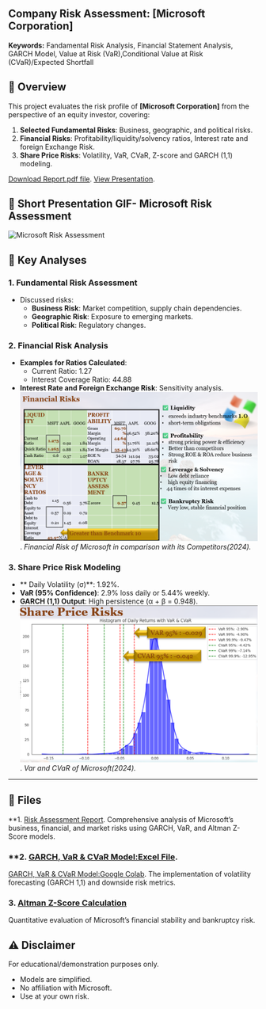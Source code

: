 ## Company Risk Assessment: [Microsoft Corporation]  
**Keywords:** Fandamental Risk Analysis, Financial Statement Analysis, GARCH Model, Value at Risk (VaR),Conditional Value at Risk (CVaR)/Expected Shortfall 


## 📌 Overview  
This project evaluates the risk profile of **[Microsoft Corporation]** from the perspective of an equity investor, covering:  
1. **Selected Fundamental Risks**: Business, geographic, and political risks.  
2. **Financial Risks**: Profitability/liquidity/solvency ratios, Interest rate and  foreign Exchange Risk. 
3. **Share Price Risks**: Volatility, VaR, CVaR, Z-score and GARCH (1,1) modeling.  

[Download Report.pdf file](https://drive.google.com/file/d/1fJDF8-zHhaTsqBQx4tcf098vk21qlLyC/view?usp=sharing).
[View Presentation](https://docs.google.com/presentation/d/1d4Tv575q9g_zh57wCjQrcwZjhXU5rBlE/edit?usp=sharing&ouid=115337222374551152231&rtpof=true&sd=true). 

## 🎥 Short Presentation GIF- Microsoft Risk Assessment

![Microsoft Risk Assessment](https://github.com/ayeayemyat-miso/Company_Risk_Assessment/blob/main/Short_Presentation.gif?raw=true)


## 🚀 Key Analyses  

### **1. Fundamental Risk Assessment**  
- Discussed risks:  
  - **Business Risk**: Market competition, supply chain dependencies.  
  - **Geographic Risk**: Exposure to emerging markets.  
  - **Political Risk**: Regulatory changes.  

### **2. Financial Risk Analysis**  
- **Examples for Ratios Calculated**:  
   - Current Ratio: 1.27
   - Interest Coverage Ratio: 44.88 
- **Interest Rate and Foreign Exchange Risk**: Sensitivity analysis.
![Financial Risk](https://github.com/ayeayemyat-miso/Company_Risk_Assessment/blob/main/Financial%20Risks%20assessment.png).
  *Financial Risk of Microsoft in comparison with its Competitors(2024).*  
  

### **3. Share Price Risk Modeling**  
- ** Daily Volatility (σ)**: 1.92%.  
- **VaR (95% Confidence)**: 2.9% loss daily or 5.44% weekly.  
- **GARCH (1,1) Output**: High persistence (α + β = 0.948).  
![Var_CVaR](https://github.com/ayeayemyat-miso/Company_Risk_Assessment/blob/main/VaR_CVaR_Microsoft.png). 
  *Var and CVaR of Microsoft(2024).*  
---
## 📂 Files  

**1. [Risk Assessment Report](https://drive.google.com/file/d/1fJDF8-zHhaTsqBQx4tcf098vk21qlLyC/view?usp=sharing). 
Comprehensive analysis of Microsoft’s business, financial, and market risks using GARCH, VaR, and Altman Z-Score models.  

### **2. [GARCH, VaR & CVaR Model:Excel File](https://docs.google.com/spreadsheets/d/1dom8LIDqgQxMFmL37boheQn3mgNYif2o/edit?usp=sharing&ouid=115337222374551152231&rtpof=true&sd=true). 
[GARCH, VaR & CVaR Model:Google Colab](https://colab.research.google.com/drive/1MOLoEzluZvCyiztMbRCeDx-MYtSB3bt2?usp=sharing). 
The implementation of volatility forecasting (GARCH 1,1) and downside risk metrics.  

### **3. [Altman Z-Score Calculation](https://docs.google.com/spreadsheets/d/10sU5M7g_Pkn8TmU3QQsFAMG5indtGYkr/edit?usp=sharing&ouid=115337222374551152231&rtpof=true&sd=true)**  
Quantitative evaluation of Microsoft’s financial stability and bankruptcy risk.  

## ⚠️ Disclaimer  
For educational/demonstration purposes only.  
- Models are simplified.  
- No affiliation with Microsoft.  
- Use at your own risk.  

